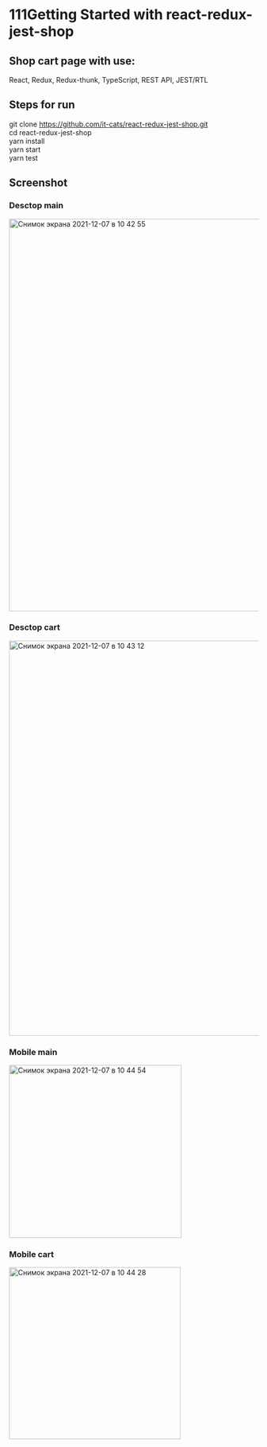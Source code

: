 # 111Getting Started with react-redux-jest-shop

## Shop cart page with use:
React, Redux, Redux-thunk, TypeScript, REST API, JEST/RTL

## Steps for run
git clone https://github.com/it-cats/react-redux-jest-shop.git<br />
cd react-redux-jest-shop<br />
yarn install <br />
yarn start <br />
yarn test <br />

## Screenshot 
### Desctop main 
<img width="790" alt="Снимок экрана 2021-12-07 в 10 42 55" src="https://user-images.githubusercontent.com/34871899/144987613-ea514adf-3293-4e5a-b68d-c5d5a3a2929b.png"><br />
### Desctop cart
<img width="795" alt="Снимок экрана 2021-12-07 в 10 43 12" src="https://user-images.githubusercontent.com/34871899/144987641-3243e521-1422-471e-8cc8-7d8976536701.png"><br />
### Mobile main
<img width="348" alt="Снимок экрана 2021-12-07 в 10 44 54" src="https://user-images.githubusercontent.com/34871899/144987671-1e041085-4d1a-4b59-b8ab-fa468457d5ff.png"><br />
### Mobile cart
<img width="346" alt="Снимок экрана 2021-12-07 в 10 44 28" src="https://user-images.githubusercontent.com/34871899/144988150-46b73211-ea37-419e-93d1-0c99ba07e663.png">
<br />
